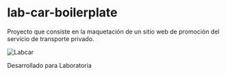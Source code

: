 # lab-car-boilerplate
Proyecto que consiste en la maquetación de un sitio web de promoción del servicio de transporte privado. 

![Labcar](https://drive.google.com/file/d/1WBfrFCP5pa40qouZ_B7kwdT47vI5Ow-c/view?usp=sharing)

Desarrollado para Laboratoria
